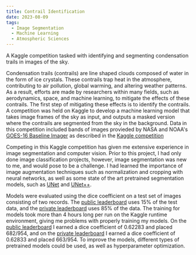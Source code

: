 ```yaml
---
title: Contrail Identification
date: 2023-08-09
tags:
  - Image Segmentation
  - Machine Learning
  - Atmospheric Sciences
---
```


A Kaggle competition tasked with identifying and segmenting condensation trails in images of the sky.

<!--more-->

Condensation trails (contrails) are line shaped clouds composed of water in the form of ice crystals. These contrails trap heat in the atmosphere, contributing to air pollution, global warming, and altering weather patterns. As a result, efforts are made by researchers within many fields, such as aerodynamics, space, and machine learning, to mitigate the effects of these contrails. The first step of mitigating these effects is to identify the contrails. A competition was held on Kaggle to develop a machine learning model that takes image frames of the sky as input, and outputs a masked version where the contrails are segmented from the sky in the background. Data in this competition included bands of images provieded by NASA and NOAA's [GOES-16 Baseline Imager](https://www.goes-r.gov/spacesegment/abi.html) as described in the [Kaggle competition](https://www.kaggle.com/competitions/google-research-identify-contrails-reduce-global-warming/data)

Competing in this Kaggle competition has given me extensive experience in image segmentation and computer vision. Prior to this project, I had only done image classification projects, however, image segmentation was new to me, and would pose to be a challenge. I had learned the importance of image augmentation techniques such as normalization and cropping with neural networks, as well as some state of the art pretrained segmentation models, such as [UNet](https://github.com/milesial/Pytorch-UNet) and [UNet++](https://github.com/4uiiurz1/pytorch-nested-unet).

Models were evaluated using the dice coefficient on a test set of images consisting of two records. The [public leaderboard](https://www.kaggle.com/competitions/google-research-identify-contrails-reduce-global-warming/leaderboard?tab=public) uses 15% of the test data, and the [private leaderboard](https://www.kaggle.com/competitions/google-research-identify-contrails-reduce-global-warming/leaderboard?) uses 85% of the data. The training for models took more than 4 hours long per run on the Kaggle runtime environment, giving me problems with properly training my models. On the [public leaderboard](https://www.kaggle.com/competitions/google-research-identify-contrails-reduce-global-warming/leaderboard?tab=public) I earned a dice coefficient of 0.62283 and placed 682/954, and on the [private leaderboard](https://www.kaggle.com/competitions/google-research-identify-contrails-reduce-global-warming/leaderboard?) I earned a dice coefficient of 0.62833 and placed 663/954. To improve the models, different types of pretrained models could be used, as well as hyperparameter optimization.
